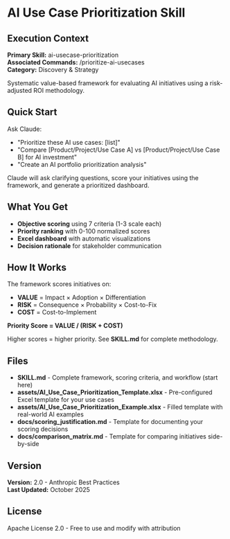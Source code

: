 # AI Use Case Prioritization Skill

## Execution Context
**Primary Skill:** ai-usecase-prioritization  
**Associated Commands:** /prioritize-ai-usecases  
**Category:** Discovery & Strategy

Systematic value-based framework for evaluating AI initiatives using a risk-adjusted ROI methodology.

## Quick Start

Ask Claude:
- "Prioritize these AI use cases: [list]"
- "Compare [Product/Project/Use Case A] vs [Product/Project/Use Case B] for AI investment"  
- "Create an AI portfolio prioritization analysis"

Claude will ask clarifying questions, score your initiatives using the framework, and generate a prioritized dashboard.

## What You Get

- **Objective scoring** using 7 criteria (1-3 scale each)
- **Priority ranking** with 0-100 normalized scores
- **Excel dashboard** with automatic visualizations  
- **Decision rationale** for stakeholder communication

## How It Works

The framework scores initiatives on:
- **VALUE** = Impact × Adoption × Differentiation
- **RISK** = Consequence × Probability × Cost-to-Fix
- **COST** = Cost-to-Implement

**Priority Score = VALUE / (RISK + COST)**

Higher scores = higher priority. See **SKILL.md** for complete methodology.

## Files

- **SKILL.md** - Complete framework, scoring criteria, and workflow (start here)
- **assets/AI_Use_Case_Prioritization_Template.xlsx** - Pre-configured Excel template for your use cases
- **assets/AI_Use_Case_Prioritization_Example.xlsx** - Filled template with real-world AI examples
- **docs/scoring_justification.md** - Template for documenting your scoring decisions
- **docs/comparison_matrix.md** - Template for comparing initiatives side-by-side

## Version
**Version:** 2.0 - Anthropic Best Practices  
**Last Updated:** October 2025

## License

Apache License 2.0 - Free to use and modify with attribution
